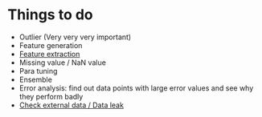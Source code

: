 # Things to do

- Outlier (Very very very important)
- Feature generation
- [Feature extraction](https://www.kaggle.com/c/elo-merchant-category-recommendation/discussion/73937)
- Missing value / NaN value
- Para tuning
- Ensemble
- Error analysis: find out data points with large error values and see why they perform badly
- [Check external data / Data leak](https://www.kaggle.com/c/elo-merchant-category-recommendation/discussion/72958)
